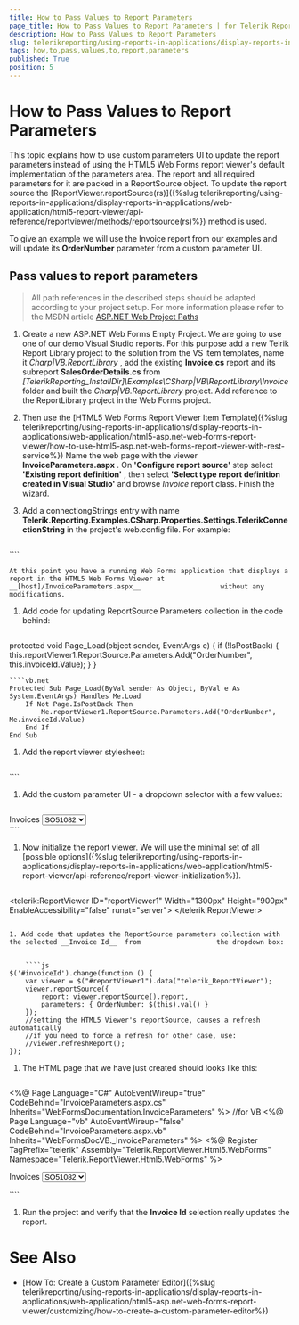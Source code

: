 ```yaml
---
title: How to Pass Values to Report Parameters
page_title: How to Pass Values to Report Parameters | for Telerik Reporting Documentation
description: How to Pass Values to Report Parameters
slug: telerikreporting/using-reports-in-applications/display-reports-in-applications/web-application/html5-asp.net-web-forms-report-viewer/customizing/how-to-pass-values-to-report-parameters
tags: how,to,pass,values,to,report,parameters
published: True
position: 5
---
```


# How to Pass Values to Report Parameters



This topic explains how to use custom parameters UI to update the report parameters instead of using the HTML5 Web Forms report viewer's default         implementation of the parameters area. The report and all required parameters for it are packed in a ReportSource object.         To update the report source the [ReportViewer.reportSource(rs)]({%slug telerikreporting/using-reports-in-applications/display-reports-in-applications/web-application/html5-report-viewer/api-reference/reportviewer/methods/reportsource(rs)%}) method is used.       

To give an example we will use the Invoice report from our examples and will update its __OrderNumber__  parameter         from a custom parameter UI.       

## Pass values to report parameters

> All path references in the described steps should be adapted according             to your project setup. For more information please refer to the MSDN article              [ASP.NET Web Project Paths](http://msdn.microsoft.com/en-us/library/ms178116.aspx) 

1. Create a new ASP.NET Web Forms Empty Project.                   We are going to use one of our demo Visual Studio reports. For this purpose add a new Telrik Report Library project to the solution from the VS item templates, name it *Charp|VB.ReportLibrary* , add the existing __Invoice.cs__  report and its subreport __SalesOrderDetails.cs__  from *[TelerikReporting_InstallDir]\Examples\CSharp|VB\ReportLibrary\Invoice*  folder and built the *Charp|VB.ReportLibrary*  project. Add reference to the ReportLibrary project in the Web Forms project.                 

1. Then use the                    [HTML5 Web Forms Report Viewer Item Template]({%slug telerikreporting/using-reports-in-applications/display-reports-in-applications/web-application/html5-asp.net-web-forms-report-viewer/how-to-use-html5-asp.net-web-forms-report-viewer-with-rest-service%})    Name the web page with the viewer                   __InvoiceParameters.aspx__ . On __'Configure report source'__  step                    select __'Existing report definition'__ , then select                    __'Select type report definition created in Visual Studio'__  and browse                    *Invoice*  report class.                     Finish the wizard.

1. Add a connectiongStrings entry with name __Telerik.Reporting.Examples.CSharp.Properties.Settings.TelerikConnectionString__                    in the project's web.config file. For example:                 

    
    ````xml
<connectionStrings>
     <add name="Telerik.Reporting.Examples.CSharp.Properties.Settings.TelerikConnectionString"
                connectionString="Data Source=(local);Initial Catalog=AdventureWorks;Integrated Security=SSPI"
                providerName="System.Data.SqlClient" />
</connectionStrings>
````

    At this point you have a running Web Forms application that displays a report in the HTML5 Web Forms Viewer at __[host]/InvoiceParameters.aspx__                    without any modifications.                 

1. Add code for updating ReportSource Parameters collection in the code behind:                 

    
    ````C#
protected void Page_Load(object sender, EventArgs e)
{
    if (!IsPostBack)
    {
        this.reportViewer1.ReportSource.Parameters.Add("OrderNumber", this.invoiceId.Value);
    }
}
````
````vb.net
Protected Sub Page_Load(ByVal sender As Object, ByVal e As System.EventArgs) Handles Me.Load
    If Not Page.IsPostBack Then
        Me.reportViewer1.ReportSource.Parameters.Add("OrderNumber", Me.invoiceId.Value)
    End If
End Sub
````

1. Add the report viewer stylesheet:

    
    ````html
<!DOCTYPE html>
<html xmlns="http://www.w3.org/1999/xhtml">
<head runat="server">
    <title>Telerik HTML5 Web Forms Report Viewer Form</title>
    <script src="https://ajax.googleapis.com/ajax/libs/jquery/3.3.1/jquery.min.js"></script>
    <style>
        #reportViewer1 {
            position: absolute;
            left: 5px;
            right: 5px;
            top: 40px;
            bottom: 5px;
            overflow: hidden;
            font-family: Verdana, Arial;
        }
    </style>
</head>
````

1. Add the custom parameter UI - a dropdown selector with a few values:

    
    ````html
<div id="invoiceIdSelector" runat="server">
        <label for="invoiceId">Invoices</label>
        <select id="invoiceId" title="Select the Invoice ID" runat="server">
            <option value="SO51081">SO51081</option>
            <option value="SO51082" selected="selected">SO51082</option>
            <option value="SO51083">SO51083</option>
        </select>
    </div>
````

1. Now initialize the report viewer. We will use the minimal set of all                   [possible options]({%slug telerikreporting/using-reports-in-applications/display-reports-in-applications/web-application/html5-report-viewer/api-reference/report-viewer-initialization%}).                 

    
    ````js
<telerik:ReportViewer
    ID="reportViewer1"
    Width="1300px"
    Height="900px"
    EnableAccessibility="false"
    runat="server">
    <ReportSource IdentifierType="TypeReportSource" Identifier="Telerik.Reporting.Examples.CSharp.Invoice, Charp.ReportLibrary, Version=1.0.0.0, Culture=neutral, PublicKeyToken=null">
    </ReportSource>
</telerik:ReportViewer>
````

1. Add code that updates the ReportSource parameters collection with the selected __Invoice Id__  from                   the dropdown box:                 

    
    ````js
$('#invoiceId').change(function () {
    var viewer = $("#reportViewer1").data("telerik_ReportViewer");
    viewer.reportSource({
        report: viewer.reportSource().report,
        parameters: { OrderNumber: $(this).val() }
    });
    //setting the HTML5 Viewer's reportSource, causes a refresh automatically
    //if you need to force a refresh for other case, use:
    //viewer.refreshReport();
});
````

1. The HTML page that we have just created should looks like this:

    
    ````html
<%@ Page Language="C#" AutoEventWireup="true" CodeBehind="InvoiceParameters.aspx.cs" Inherits="WebFormsDocumentation.InvoiceParameters" %>
//for VB <%@ Page Language="vb" AutoEventWireup="false" CodeBehind="InvoiceParameters.aspx.vb" Inherits="WebFormsDocVB._InvoiceParameters" %>
<%@ Register TagPrefix="telerik" Assembly="Telerik.ReportViewer.Html5.WebForms" Namespace="Telerik.ReportViewer.Html5.WebForms" %>
<!DOCTYPE html>
<html xmlns="http://www.w3.org/1999/xhtml">
<head runat="server">
    <title>Telerik HTML5 Web Forms Report Viewer Form</title>
    <script src="https://ajax.googleapis.com/ajax/libs/jquery/3.3.1/jquery.min.js"></script>
    <style>
        #reportViewer1 {
            position: absolute;
            left: 5px;
            right: 5px;
            top: 40px;
            bottom: 5px;
            overflow: hidden;
            font-family: Verdana, Arial;
        }
    </style>
</head>
<body>
    <form runat="server">
        <div id="invoiceIdSelector" runat="server">
            <label for="invoiceId">Invoices</label>
            <select id="invoiceId" title="Select the Invoice ID" runat="server">
                <option value="SO51081">SO51081</option>
                <option value="SO51082" selected="selected">SO51082</option>
                <option value="SO51083">SO51083</option>
            </select>
        </div>
        <telerik:ReportViewer
            ID="reportViewer1"
            Width="1300px"
            Height="900px"
            EnableAccessibility="false"
            runat="server">
            <ReportSource IdentifierType="TypeReportSource" Identifier="Telerik.Reporting.Examples.CSharp.Invoice, Charp.ReportLibrary, Version=1.0.0.0, Culture=neutral, PublicKeyToken=null">
            </ReportSource>
        </telerik:ReportViewer>
    </form>
    <script type="text/javascript">
            $('#invoiceId').change(function () {
                var viewer = $("#reportViewer1").data("telerik_ReportViewer");
                viewer.reportSource({
                    report: viewer.reportSource().report,
                    parameters: { OrderNumber: $(this).val() }
                });
                //setting the HTML5 Viewer's reportSource, causes a refresh automatically
                //if you need to force a refresh for other case, use:
                //viewer.refreshReport();
            });
    </script>
</body>
</html>
````

1. Run the project and verify that the __Invoice Id__  selection really updates the report.                 

# See Also

 * [How To: Create a Custom Parameter Editor]({%slug telerikreporting/using-reports-in-applications/display-reports-in-applications/web-application/html5-asp.net-web-forms-report-viewer/customizing/how-to-create-a-custom-parameter-editor%})

